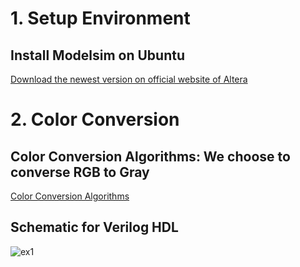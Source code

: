 # 1. Setup Environment
## Install Modelsim on Ubuntu
[Download the newest version on official website of Altera](https://fpgasoftware.intel.com/?edition=pro&platform=linux&product=modelsim_ae#tabs-2)
# 2. Color Conversion
## Color Conversion Algorithms: We choose to converse RGB to Gray
[Color Conversion Algorithms](https://docs.opencv.org/3.4/de/d25/imgproc_color_conversions.html)
## Schematic for Verilog HDL
![ex1](https://user-images.githubusercontent.com/79905379/111014620-2cef0000-83d7-11eb-86ab-132a63acaafc.png)

